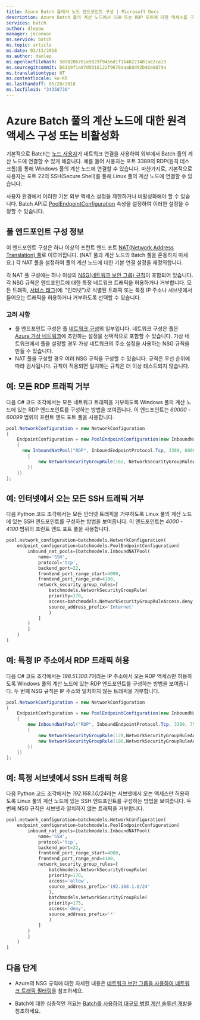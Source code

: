 ```yaml
---
title: Azure Batch 풀에서 노드 엔드포인트 구성 | Microsoft Docs
description: Azure Batch 풀의 계산 노드에서 SSH 또는 RDP 포트에 대한 액세스를 구성하거나 비활성화하는 방법입니다.
services: batch
author: dlepow
manager: jeconnoc
ms.service: batch
ms.topic: article
ms.date: 02/13/2018
ms.author: danlep
ms.openlocfilehash: 5898206761e5029f94b6d1f1b48223481ae2ca13
ms.sourcegitcommit: b6319f1a87d9316122f96769aab0d92b46a6879a
ms.translationtype: HT
ms.contentlocale: ko-KR
ms.lasthandoff: 05/20/2018
ms.locfileid: "34358730"
---
```

# <a name="configure-or-disable-remote-access-to-compute-nodes-in-an-azure-batch-pool"></a>Azure Batch 풀의 계산 노드에 대한 원격 액세스 구성 또는 비활성화

기본적으로 Batch는 [노드 사용자](/rest/api/batchservice/computenode/adduser)가 네트워크 연결을 사용하여 외부에서 Batch 풀의 계산 노드에 연결할 수 있게 해줍니다. 예를 들어 사용자는 포트 3389의 RDP(원격 데스크톱)를 통해 Windows 풀의 계산 노드에 연결할 수 있습니다. 마찬가지로, 기본적으로 사용자는 포트 22의 SSH(Secure Shell)를 통해 Linux 풀의 계산 노드에 연결할 수 있습니다. 

사용자 환경에서 이러한 기본 외부 액세스 설정을 제한하거나 비활성화해야 할 수 있습니다. Batch API로 [PoolEndpointConfiguration](/rest/api/batchservice/pool/add#poolendpointconfiguration) 속성을 설정하여 이러한 설정을 수정할 수 있습니다. 

## <a name="about-the-pool-endpoint-configuration"></a>풀 엔드포인트 구성 정보
이 엔드포인트 구성은 하나 이상의 프런트 엔드 포트 [NAT(Network Address Translation) 풀](/rest/api/batchservice/pool/add#inboundnatpool)로 이루어집니다. (NAT 풀과 계산 노드의 Batch 풀을 혼동하지 마세요.) 각 NAT 풀을 설정하여 풀의 계산 노드에 대한 기본 연결 설정을 재정의합니다. 

각 NAT 풀 구성에는 하나 이상의 [NSG(네트워크 보안 그룹) 규칙](/rest/api/batchservice/pool/add#networksecuritygrouprule)이 포함되어 있습니다. 각 NSG 규칙은 엔드포인트에 대한 특정 네트워크 트래픽을 허용하거나 거부합니다. 모든 트래픽, [서비스 태그](../virtual-network/security-overview.md#service-tags)(예: "인터넷")로 식별된 트래픽 또는 특정 IP 주소나 서브넷에서 들어오는 트래픽을 허용하거나 거부하도록 선택할 수 있습니다.

### <a name="considerations"></a>고려 사항
* 풀 엔드포인트 구성은 풀 [네트워크 구성](/rest/api/batchservice/pool/add#NetworkConfiguration)의 일부입니다. 네트워크 구성은 풀은 [Azure 가상 네트워크](batch-virtual-network.md)에 조인하는 설정을 선택적으로 포함할 수 있습니다. 가상 네트워크에서 풀을 설정할 경우 가상 네트워크의 주소 설정을 사용하는 NSG 규칙을 만들 수 있습니다.
* NAT 풀을 구성할 경우 여러 NSG 규칙을 구성할 수 있습니다. 규칙은 우선 순위에 따라 검사됩니다. 규칙이 적용되면 일치하는 규칙은 더 이상 테스트되지 않습니다.


## <a name="example-deny-all-rdp-traffic"></a>예: 모든 RDP 트래픽 거부

다음 C# 코드 조각에서는 모든 네트워크 트래픽을 거부하도록 Windows 풀의 계산 노드에 있는 RDP 엔드포인트를 구성하는 방법을 보여줍니다. 이 엔드포인트는 *60000 - 60099* 범위의 프런트 엔드 포트 풀을 사용합니다. 

```csharp
pool.NetworkConfiguration = new NetworkConfiguration
{
    EndpointConfiguration = new PoolEndpointConfiguration(new InboundNatPool[]
    {
      new InboundNatPool("RDP", InboundEndpointProtocol.Tcp, 3389, 60000, 60099, new NetworkSecurityGroupRule[]
        {
            new NetworkSecurityGroupRule(162, NetworkSecurityGroupRuleAccess.Deny, "*"),
        })
    })    
};
```

## <a name="example-deny-all-ssh-traffic-from-the-internet"></a>예: 인터넷에서 오는 모든 SSH 트래픽 거부

다음 Python 코드 조각에서는 모든 인터넷 트래픽을 거부하도록 Linux 풀의 계산 노드에 있는 SSH 엔드포인트를 구성하는 방법을 보여줍니다. 이 엔드포인트는 *4000 - 4100* 범위의 프런트 엔드 포트 풀을 사용합니다. 

```python
pool.network_configuration=batchmodels.NetworkConfiguration(
    endpoint_configuration=batchmodels.PoolEndpointConfiguration(
        inbound_nat_pools=[batchmodels.InboundNATPool(
            name='SSH',
            protocol='tcp',
            backend_port=22,
            frontend_port_range_start=4000,
            frontend_port_range_end=4100,
            network_security_group_rules=[
                batchmodels.NetworkSecurityGroupRule(
                priority=170,
                access=batchmodels.NetworkSecurityGroupRuleAccess.deny,
                source_address_prefix='Internet'
                )
            ]
        )
        ]
    ) 
)
```

## <a name="example-allow-rdp-traffic-from-a-specific-ip-address"></a>예: 특정 IP 주소에서 RDP 트래픽 허용

다음 C# 코드 조각에서는 *198.51.100.7*이라는 IP 주소에서 오는 RDP 액세스만 허용하도록 Windows 풀의 계산 노드에 있는 RDP 엔드포인트를 구성하는 방법을 보여줍니다. 두 번째 NSG 규칙은 IP 주소와 일치하지 않는 트래픽을 거부합니다.

```csharp
pool.NetworkConfiguration = new NetworkConfiguration
{
    EndpointConfiguration = new PoolEndpointConfiguration(new InboundNatPool[]
    {
        new InboundNatPool("RDP", InboundEndpointProtocol.Tcp, 3389, 7500, 8000, new NetworkSecurityGroupRule[]
        {   
            new NetworkSecurityGroupRule(179,NetworkSecurityGroupRuleAccess.Allow, "198.51.100.7"),
            new NetworkSecurityGroupRule(180,NetworkSecurityGroupRuleAccess.Deny, "*")
        })
    })    
};
```

## <a name="example-allow-ssh-traffic-from-a-specific-subnet"></a>예: 특정 서브넷에서 SSH 트래픽 허용

다음 Python 코드 조각에서는 *192.168.1.0/24*라는 서브넷에서 오는 액세스만 허용하도록 Linux 풀의 계산 노드에 있는 SSH 엔드포인트를 구성하는 방법을 보여줍니다. 두 번째 NSG 규칙은 서브넷과 일치하지 않는 트래픽을 거부합니다.

```python
pool.network_configuration=batchmodels.NetworkConfiguration(
    endpoint_configuration=batchmodels.PoolEndpointConfiguration(
        inbound_nat_pools=[batchmodels.InboundNATPool(
            name='SSH',
            protocol='tcp',
            backend_port=22,
            frontend_port_range_start=4000,
            frontend_port_range_end=4100,
            network_security_group_rules=[
                batchmodels.NetworkSecurityGroupRule(
                priority=170,
                access='allow',
                source_address_prefix='192.168.1.0/24'
                ),
                batchmodels.NetworkSecurityGroupRule(
                priority=175,
                access='deny',
                source_address_prefix='*'
                )
            ]
        )
        ]
    )
)
```

## <a name="next-steps"></a>다음 단계

- Azure의 NSG 규칙에 대한 자세한 내용은 [네트워크 보안 그룹을 사용하여 네트워크 트래픽 필터링](../virtual-network/security-overview.md)을 참조하세요.

- Batch에 대한 심층적인 개요는 [Batch를 사용하여 대규모 병렬 계산 솔루션 개발](batch-api-basics.md)을 참조하세요.

